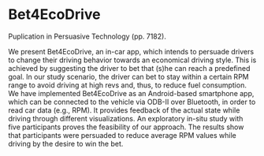 Bet4EcoDrive
===

Puplication in Persuasive Technology (pp. 7182).

We present Bet4EcoDrive, an in-car app, which intends to persuade drivers to change their driving behavior towards an economical driving style. This is achieved by suggesting the driver to bet that (s)he can reach a predefined goal. In our study scenario, the driver can bet to stay within a certain RPM range to avoid driving at high revs and, thus, to reduce fuel consumption. We have implemented Bet4EcoDrive as an Android-based smartphone app, which can be connected to the vehicle via ODB-II over Bluetooth, in order to read car data (e.g., RPM). It provides feedback of the actual state while driving through different visualizations. An exploratory in-situ study with five participants proves the feasibility of our approach. The results show that participants were persuaded to reduce average RPM values while driving by the desire to win the bet.
